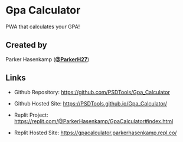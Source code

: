 # Gpa Calculator

PWA that calculates your GPA!

## Created by

Parker Hasenkamp ([**@ParkerH27**](https://github.com/ParkerH27))

## Links

- Github Repository:
  <https://github.com/PSDTools/Gpa_Calculator>

- Github Hosted Site:
  <https://PSDTools.github.io/Gpa_Calculator/>

- Replit Project:
  <https://replit.com/@ParkerHasenkamp/GpaCalculator#index.html>

- Replit Hosted Site:
  <https://gpacalculator.parkerhasenkamp.repl.co/>
